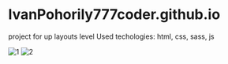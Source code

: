 # IvanPohorily777coder.github.io

project for up layouts level
Used techologies: html, css, sass, js

![1](https://user-images.githubusercontent.com/78176713/188897424-dcd10995-748b-4052-a7eb-d7a7811ffc5a.PNG)
![2](https://user-images.githubusercontent.com/78176713/188897453-3975ebda-9fbf-4e8d-99a9-21fdca806f10.PNG)
